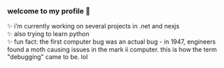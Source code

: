 ### welcome to my profile 👾

✨ i’m currently working on several projects in .net and nexjs <br>
✨ also trying to learn python <br>
✨ fun fact: the first computer bug was an actual bug - in 1947, engineers found a moth causing issues in the mark ii computer. this is how the term "debugging" came to be. lol <br>
